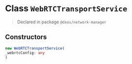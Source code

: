 # Class `WebRTCTransportService`
> Declared in package `@dxos/network-manager`

## Constructors
```ts
new WebRTCTransportService(
_webrtcConfig: any
)
```
